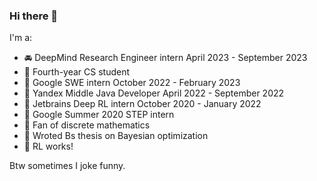 ### Hi there 👋

I'm a:
- 🚘 DeepMind Research Engineer intern April 2023 - September 2023
- 🌈 Fourth-year CS student 
- 🌯 Google SWE intern October 2022 - February 2023
- 🦏 Yandex Middle Java Developer April 2022 - September 2022
- 🦄 Jetbrains Deep RL intern October 2020 - January 2022
- 🥦 Google Summer 2020 STEP intern
- 💚 Fan of discrete mathematics
- 🌻 Wroted Bs thesis on Bayesian optimization
- 🐷 RL works! 


Btw sometimes I joke funny.
